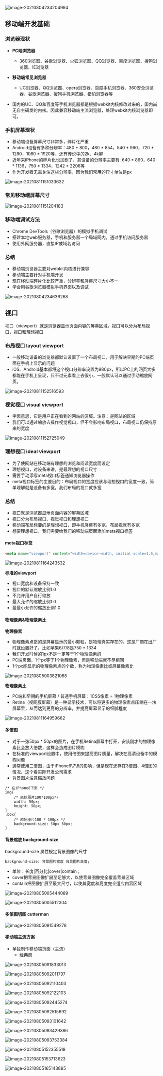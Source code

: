![image-20210804234204994](images/image-20210804234204994.png)

## 移动端开发基础



### 浏览器现状

- **PC端浏览器**

  - 360浏览器、谷歌浏览器、火狐浏览器、QQ浏览器、百度浏览器、搜狗浏览器、IE浏览器

    

- **移动端常见浏览器**

  - UC浏览器、QQ浏览器、opera浏览器、百度手机浏览器、360安全浏览器、谷歌浏览器、搜狗手机浏览器、猎豹浏览器等

- 国内的UC、QQ和百度等手机浏览器都是根据webkit内核修改过来的，国内尚无自主研发的内核。因此兼容移动端主流浏览器，处理webkit内核浏览器即可。



### 手机屏幕现状

- 移动端设备屏幕尺寸非常多，碎片化严重
- Android设备有多种分辨率：480 * 800，480 * 854，540 * 960，720 * 1280，1080 * 1920等，还有传说中的2k、4k屏
- 近年来iPhone的碎片化也加剧了，其设备的分辨率主要有: 640 * 860，640 * 1136，750 * 1334，1242 * 2208等
- 作为开发者无需关注这些分辨率，因为我们常用的尺寸单位是px

![image-20210811151033632](images/image-20210811151033632.png)



### 常见移动端屏幕尺寸

![image-20210811151204183](images/image-20210811151204183.png)



### 移动端调试方法

- Chrome DevTools（谷歌浏览器）的模拟手机调试
- 搭建本地web服务器，手机和服务器一个局域网内，通过手机访问服务器
- 使用外网服务器，直接IP或域名访问



### 总结

- 移动端浏览器主要对webkit内核进行兼容
- 移动端主要针对手机端开发
- 现在移动端碎片化比较严重，分辨率和屏幕尺寸大小不一
- 学会用谷歌浏览器模拟手机界面以及调试



![image-20210804234636268](images/image-20210804234636268.png)



## 视口

视口（viewport）就是浏览器显示页面内容的屏幕区域。视口可以分为布局视口，视口和理想视口



### 布局视口 layout viewport

- 一般移动设备的浏览器都默认设置了一个布局视口，用于解决早期的PC端页面在手机上显示的问题
- iOS、Android基本都将这个视口分辨率设置为980px，所以PC上的网页大多都能在手机上呈现，只不过元素看上去很小，一般默认可以通过手动缩放网页。

![image-20210811152516593](images/image-20210811152516593.png)



### 视觉视口 visual viewport

- 字面意思，它是用户正在看到的网站的区域。注意：是网站的区域
- 我们可以通过缩放去操作视觉视口，但不会影响布局视口，布局视口仍保持原来的宽度

![image-20210811152725049](images/image-20210811152725049.png)

### 理想视口 ideal viewport

- 为了使网站在移动端有理想的浏览和阅读宽度而设定
- 理想视口，对设备来讲，是最理想的视口尺寸
- 需要手动添写meta视口标签通知浏览器操作
- meta视口标签的主要目的：布局视口的宽度应该与理想视口的宽度一致，简单理解就是设备有多宽，我们布局的视口就多宽



### 总结

- 视口就是浏览器显示页面内容的屏幕区域
- 视口分为布局视口、视觉视口和理想视口
- 移动端布局想要的是理想视口，即手机屏幕有多宽，布局视就有多宽
- 想要理想视口，我们需要给我们的移动端页面添加meta视口标签



#### meta视口标签

```html
<meta name="viewport" content="width=device-width, initial-scale=1.0,maximum-scale=1.0, minimum-scale=1.0, user-scalable=no">
```

![image-20210811164243532](images/image-20210811164243532.png)

**标准的viewport**

- 视口宽度和设备保持一致
- 视口的默认缩放比例1.0
- 不允许用户自行缩放
- 最大允许的缩放比例1.0
- 最最小允许的缩放比例1.0



#### 物理像素&物理像素比

**物理像素**

- 物理像素点指的是屏幕显示的最小颗粒，是物理真实存在的。这是厂商在出厂时就设置好了，比如苹果6/7/8是750 * 1334
- 我们开发时候的1px不是一定等于1个物理像素的
- PC端页面，1个px等于1个物理像素，但是移动端就不尽相同
- 1个px能显示的物理像素点的个数，称为物理像素比或屏幕像素比

![image-20210805003821068](images/image-20210805003821068.png)

**物理像素比**

- PC端和早期的手机屏幕 / 普通手机屏幕：1CSS像素 = 1物理像素
- Retina（视网膜屏幕）是一种显示技术，可以将更多的物理像素点压缩在一块屏幕里，从而达到更高的分辨率，并提高屏幕显示的细腻程度

![image-20210811164959662](images/image-20210811164959662.png)

#### 多倍图

- 对于一张50px * 50px的图片，在手机Retina屏幕中打开，安装刚才的物理像素比会放大倍数，这样会造成图片模糊
- 在标准的viewport设置中，使用倍图来提高图片质量，解决在高清设备中的模糊问题
- 通常使用二倍图，由于iPhone6\7\8的影响，但是现在还存在3倍图、4倍图的情况，这个看实际开发公司需求
- 背景图片注意缩放问题

```
/* 在iPhone8下面 */
img{
	/* 原始图片100*100px*/
	width: 50px;
	height: 50px;
}
.box{
	/* 原始图片100 * 100px */
	background-size: 50px 50px;	
}
```



#### 背景缩放 background-size

background-size 属性规定背景图像的尺寸

```
background-size: 背景图片宽度 背景图片高度;
```

- 单位：长度|百分比|cover|contain；
- cover把背景图像扩展至足够大，以使背景图像完全覆盖背景区域
- contain把图像扩展至最大尺寸，以使其宽度和高度完全适应内容区域



![image-20210805005444089](images/image-20210805005444089.png)

![image-20210805005512304](images/image-20210805005512304.png)



#### 多倍图切图 cutterman

![image-20210805091549278](images\image-20210805091549278.png)



#### 移动端主流方案

- 单独制作移动端页面（主流）
  - 经典商

![image-20210805091833013](images\image-20210805091833013.png)





![image-20210805092011797](images\image-20210805092011797.png)



![image-20210805092110403](images\image-20210805092110403.png)



![image-20210805092122103](images\image-20210805092122103.png)

![image-20210805092445274](images\image-20210805092445274.png)



![image-20210805092515692](images\image-20210805092515692.png)



![image-20210805093101642](images\image-20210805093101642.png)



![image-20210805093429386](images\image-20210805093429386.png)

![image-20210805093753384](images\image-20210805093753384.png)

![image-20210805152355519](images\image-20210805152355519.png)





![image-20210805153713623](images\image-20210805153713623.png)



![image-20210805165143895](images\image-20210805165143895.png)
